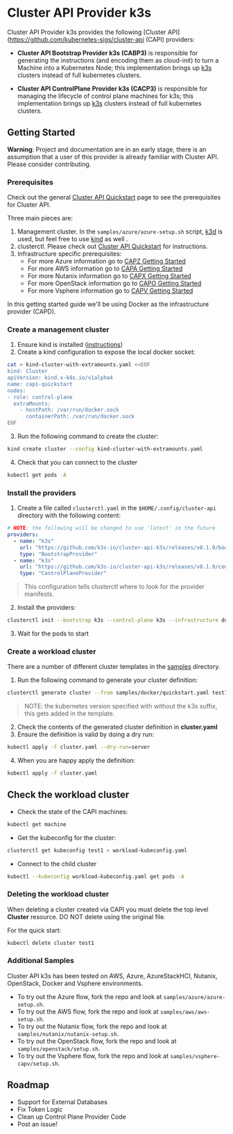 # Cluster API Provider k3s

Cluster API Provider k3s provides the following [Cluster API](<https://github.com/kubernetes-sigs/cluster-api> (CAPI) providers:

- **Cluster API Bootstrap Provider k3s (CABP3)** is responsible for generating the instructions (and encoding them as cloud-init) to turn a Machine into a Kubernetes Node; this implementation brings up [k3s](https://k3s.io/) clusters instead of full kubernetes clusters.

- **Cluster API ControlPlane Provider k3s (CACP3)** is responsible for managing the lifecycle of control plane machines for k3s; this implementation brings up [k3s](https://k3s.io/) clusters instead of full kubernetes clusters.

## Getting Started

**Warning**: Project and documentation are in an early stage, there is an assumption that a user of this provider is already familiar with Cluster API. Please consider contributing.

### Prerequisites

Check out the general [Cluster API Quickstart](https://cluster-api.sigs.k8s.io/user/quick-start.html) page to see the prerequisites for Cluster API.

Three main pieces are:

1. Management cluster. In the `samples/azure/azure-setup.sh` script, [k3d](https://k3d.io/) is used, but feel free to use [kind](https://kind.sigs.k8s.io/) as well .
2. clusterctl. Please check out [Cluster API Quickstart](https://cluster-api.sigs.k8s.io/user/quick-start.html) for instructions.
3. Infrastructure specific prerequisites:
    - For more Azure information go to [CAPZ Getting Started](https://capz.sigs.k8s.io/topics/getting-started.html)
    - For more AWS information go to [CAPA Getting Started](https://cluster-api-aws.sigs.k8s.io/)
    - For more Nutanix information go to [CAPX Getting Started](https://opendocs.nutanix.com/capx/latest/getting_started/)
    - For more OpenStack information go to [CAPO Getting Started](https://cluster-api.sigs.k8s.io/user/quick-start.html)
    - For more Vsphere information go to [CAPV Getting Started](https://cluster-api.sigs.k8s.io/user/quick-start.html)

In this getting started guide we'll be using Docker as the infrastructure provider (CAPD).

### Create a management cluster

1. Ensure kind is installed ([instructions](https://kind.sigs.k8s.io/docs/user/quick-start/#installation))
2. Create a kind configuration to expose the local docker socket:

```bash
cat > kind-cluster-with-extramounts.yaml <<EOF
kind: Cluster
apiVersion: kind.x-k8s.io/v1alpha4
name: capi-quickstart
nodes:
- role: control-plane
  extraMounts:
    - hostPath: /var/run/docker.sock
      containerPath: /var/run/docker.sock
EOF
```

3. Run the following command to create the cluster:

```bash
kind create cluster --config kind-cluster-with-extramounts.yaml
```

4. Check that you can connect to the cluster

```bash
kubectl get pods -A
```

### Install the providers

1. Create a file called `clusterctl.yaml` in the `$HOME/.config/cluster-api` directory with the following content:

```yaml
# NOTE: the following will be changed to use 'latest' in the future
providers:
  - name: "k3s"
    url: "https://github.com/k3s-io/cluster-api-k3s/releases/v0.1.9/bootstrap-components.yaml"
    type: "BootstrapProvider"
  - name: "k3s"
    url: "https://github.com/k3s-io/cluster-api-k3s/releases/v0.1.9/control-plane-components.yaml"
    type: "ControlPlaneProvider"
```

> This configuration tells clusterctl where to look for the provider manifests.

2. Install the providers:

```bash
clusterctl init --bootstrap k3s --control-plane k3s --infrastructure docker
```

3. Wait for the pods to start

### Create a workload cluster

There are a number of different cluster templates in the [samples](./samples/) directory.

1. Run the following command to generate your cluster definition:

```bash
clusterctl generate cluster --from samples/docker/quickstart.yaml test1 --kubernetes-version v1.28.6 --worker-machine-count 2 --control-plane-machine-count 1 > cluster.yaml
```

> NOTE: the kubernetes version specified with without the k3s suffix, this gets added in the template.

2. Check the contents of the generated cluster definition in **cluster.yaml**
3. Ensure the definition is valid by doing a dry run:

```bash
kubectl apply -f cluster.yaml --dry-run=server
```

4. When you are happy apply the definition:

```bash
kubectl apply -f cluster.yaml
```

## Check the workload cluster

- Check the state of the CAPI machines:

```bash
kubectl get machine
```

- Get the kubeconfig for the cluster:

```bash
clusterctl get kubeconfig test1 > workload-kubeconfig.yaml
```

- Connect to the child cluster

```bash
kubectl --kubeconfig workload-kubeconfig.yaml get pods -A
```

### Deleting the workload cluster

When deleting a cluster created via CAPI you must delete the top level **Cluster** resource. DO NOT delete using the original file.

For the quick start:

```bash
kubectl delete cluster test1
```

### Additional Samples

Cluster API k3s has been tested on AWS, Azure, AzureStackHCI, Nutanix, OpenStack, Docker and Vsphere environments.

- To try out the Azure flow, fork the repo and look at `samples/azure/azure-setup.sh`.
- To try out the AWS flow, fork the repo and look at `samples/aws/aws-setup.sh`.
- To try out the Nutanix flow, fork the repo and look at `samples/nutanix/nutanix-setup.sh`.
- To try out the OpenStack flow, fork the repo and look at `samples/openstack/setup.sh`.
- To try out the Vsphere flow, fork the repo and look at `samples/vsphere-capv/setup.sh`.

## Roadmap

- Support for External Databases
- Fix Token Logic
- Clean up Control Plane Provider Code
- Post an issue!
